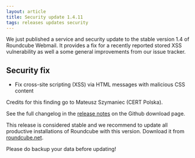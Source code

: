 ```yaml
---
layout: article
title: Security update 1.4.11
tags: releases updates security
---
```


We just published a service and security update to the stable version 1.4 of Roundcube Webmail.
It provides a fix for a recently reported stored XSS vulnerability as well a some
general improvements from our issue tracker.

## Security fix

- Fix cross-site scripting (XSS) via HTML messages with malicious CSS content

Credits for this finding go to Mateusz Szymaniec (CERT Polska).

See the full changelog in the [release notes](https://github.com/roundcube/roundcubemail/releases/tag/1.4.11) on the Github download page.

This release is considered stable and we recommend to update all productive installations
of Roundcube with this version. Download it from [roundcube.net](https://roundcube.net/download).

Please do backup your data before updating!

